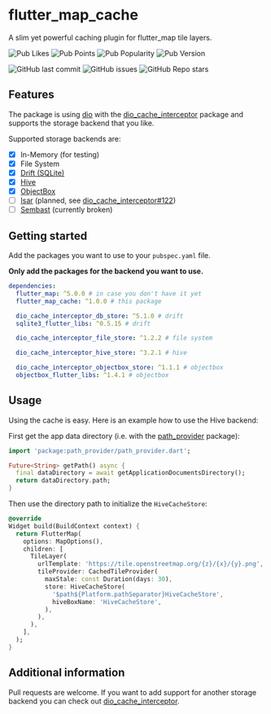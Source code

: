 # flutter_map_cache

A slim yet powerful caching plugin for flutter_map tile layers.

![Pub Likes](https://img.shields.io/pub/likes/flutter_map_cache)
![Pub Points](https://img.shields.io/pub/points/flutter_map_cache)
![Pub Popularity](https://img.shields.io/pub/popularity/flutter_map_cache)
![Pub Version](https://img.shields.io/pub/v/flutter_map_cache)

![GitHub last commit](https://img.shields.io/github/last-commit/josxha/flutter_map_cache)
![GitHub issues](https://img.shields.io/github/issues/josxha/flutter_map_cache)
![GitHub Repo stars](https://img.shields.io/github/stars/josxha/flutter_map_cache?style=social)

## Features

The package is using [dio](https://pub.dev/packages/dio) with the
[dio_cache_interceptor](https://pub.dev/packages/dio_cache_interceptor) package and supports the storage backend that
you like.

Supported storage backends are:

- [x] In-Memory (for testing)
- [x] File System
- [x] [Drift (SQLite)](https://pub.dev/packages/drift)
- [x] [Hive](https://pub.dev/packages/hive)
- [x] [ObjectBox](https://pub.dev/packages/objectbox)
- [ ] [Isar](https://pub.dev/packages/isar) (planned,
  see [dio_cache_interceptor#122](https://github.com/llfbandit/dio_cache_interceptor/issues/122))
- [ ] [Sembast](https://pub.dev/packages/sembast) (currently broken)

## Getting started

Add the packages you want to use to your `pubspec.yaml` file.

**Only add the packages for the backend you want to use.**

```yaml
dependencies:
  flutter_map: ^5.0.0 # in case you don't have it yet 
  flutter_map_cache: ^1.0.0 # this package

  dio_cache_interceptor_db_store: ^5.1.0 # drift
  sqlite3_flutter_libs: ^0.5.15 # drift

  dio_cache_interceptor_file_store: ^1.2.2 # file system

  dio_cache_interceptor_hive_store: ^3.2.1 # hive

  dio_cache_interceptor_objectbox_store: ^1.1.1 # objectbox
  objectbox_flutter_libs: ^1.4.1 # objectbox  
```

## Usage

Using the cache is easy. Here is an example how to use the Hive backend:

First get the app data directory (i.e. with the [path_provider](https://pub.dev/packages/path_provider)
package):

```dart
import 'package:path_provider/path_provider.dart';

Future<String> getPath() async {
  final dataDirectory = await getApplicationDocumentsDirectory();
  return dataDirectory.path;
}
```

Then use the directory path to initialize the `HiveCacheStore`:

```dart
@override
Widget build(BuildContext context) {
  return FlutterMap(
    options: MapOptions(),
    children: [
      TileLayer(
        urlTemplate: 'https://tile.openstreetmap.org/{z}/{x}/{y}.png',
        tileProvider: CachedTileProvider(
          maxStale: const Duration(days: 30),
          store: HiveCacheStore(
            '$path${Platform.pathSeparator}HiveCacheStore',
            hiveBoxName: 'HiveCacheStore',
          ),
        ),
      ),
    ],
  );
}
```

## Additional information

Pull requests are welcome. If you want to add support for another storage backend you can check out
[dio_cache_interceptor](https://github.com/llfbandit/dio_cache_interceptor).
